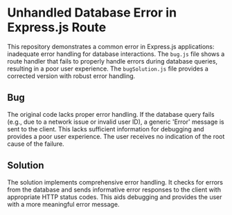 # Unhandled Database Error in Express.js Route

This repository demonstrates a common error in Express.js applications: inadequate error handling for database interactions.  The `bug.js` file shows a route handler that fails to properly handle errors during database queries, resulting in a poor user experience.  The `bugSolution.js` file provides a corrected version with robust error handling. 

## Bug

The original code lacks proper error handling. If the database query fails (e.g., due to a network issue or invalid user ID), a generic 'Error' message is sent to the client. This lacks sufficient information for debugging and provides a poor user experience.  The user receives no indication of the root cause of the failure.

## Solution

The solution implements comprehensive error handling.  It checks for errors from the database and sends informative error responses to the client with appropriate HTTP status codes.  This aids debugging and provides the user with a more meaningful error message.